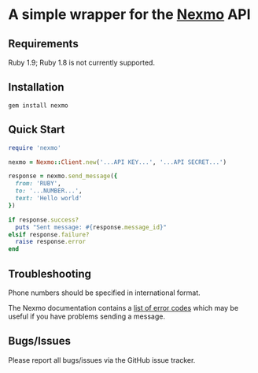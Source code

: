A simple wrapper for the [Nexmo](http://nexmo.com/) API
=======================================================


Requirements
------------

Ruby 1.9; Ruby 1.8 is not currently supported.


Installation
------------

    gem install nexmo


Quick Start
-----------

```ruby
require 'nexmo'

nexmo = Nexmo::Client.new('...API KEY...', '...API SECRET...')

response = nexmo.send_message({
  from: 'RUBY',
  to: '...NUMBER...',
  text: 'Hello world'
})

if response.success?
  puts "Sent message: #{response.message_id}"
elsif response.failure?
  raise response.error
end
```


Troubleshooting
---------------

Phone numbers should be specified in international format.

The Nexmo documentation contains a [list of error codes](http://nexmo.com/documentation/index.html#dlr_error)
which may be useful if you have problems sending a message.


Bugs/Issues
-----------

Please report all bugs/issues via the GitHub issue tracker.

